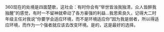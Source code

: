 360现在的处境是四面楚歌，这社会：有时你会有“举世皆浊我独清，众人皆醉我独醒”的感觉，有时一不留神就牵动了各方豪强的利益…我思索良久，记得大二时年级主任对我说“你要学会适应环境，而不是环境适应你”因为我是弱者，所以得适应环境，而作为一个强者就应该去改变环境。是的，这是最好的选择。